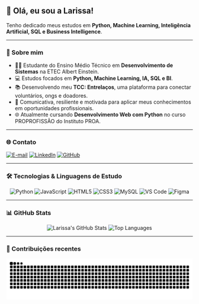 ## 💜 Olá, eu sou a Larissa!

Tenho dedicado meus estudos em **Python, Machine Learning, Inteligência Artificial, SQL e Business Intelligence**.

---

### 📌 Sobre mim

- 👩‍💻 Estudante do Ensino Médio Técnico em **Desenvolvimento de Sistemas** na ETEC Albert Einstein.  
- 💻 Estudos focados em **Python, Machine Learning, IA, SQL e BI**. 
- 📚 Desenvolvendo meu **TCC: Entrelaços**, uma plataforma para conectar voluntários, ongs e doadores.
- 💬 Comunicativa, resiliente e motivada para aplicar meus conhecimentos em oportunidades profissionais.  
- 🌐 Atualmente cursando **Desenvolvimento Web com Python** no curso PROPROFISSÃO do Instituto PROA.  

---

### 🌐 Contato

<div>

[![E-mail](https://img.shields.io/badge/Email-000000?style=for-the-badge&logo=gmail&logoColor=800080)](mailto:larissaoliv1395@gmail.com)
[![LinkedIn](https://img.shields.io/badge/LinkedIn-000000?style=for-the-badge&logo=linkedin&logoColor=800080)](https://www.linkedin.com/in/larissaolivsantos07)
[![GitHub](https://img.shields.io/badge/GitHub-000000?style=for-the-badge&logo=github&logoColor=800080)](https://github.com/LarissaSantos2)

</div>

---

### 🛠 Tecnologias & Linguagens de Estudo

<p align="center">
  <img src="https://cdn.jsdelivr.net/gh/devicons/devicon/icons/python/python-original.svg" alt="Python" width="40" height="40"/>
  <img src="https://cdn.jsdelivr.net/gh/devicons/devicon/icons/javascript/javascript-original.svg" alt="JavaScript" width="40" height="40"/>
  <img src="https://cdn.jsdelivr.net/gh/devicons/devicon/icons/html5/html5-original.svg" alt="HTML5" width="40" height="40"/>
  <img src="https://cdn.jsdelivr.net/gh/devicons/devicon/icons/css3/css3-original.svg" alt="CSS3" width="40" height="40"/>
  <img src="https://cdn.jsdelivr.net/gh/devicons/devicon/icons/mysql/mysql-original.svg" alt="MySQL" width="40" height="40"/>
  <img src="https://cdn.jsdelivr.net/gh/devicons/devicon/icons/vscode/vscode-original.svg" alt="VS Code" width="40" height="40"/>
  <img src="https://cdn.jsdelivr.net/gh/devicons/devicon/icons/figma/figma-original.svg" alt="Figma" width="40" height="40"/>
</p>


---

### 📊 GitHub Stats

<p align="center">
  <img alt="Larissa's GitHub Stats" src="https://github-readme-stats.vercel.app/api?username=LarissaSantos2&show_icons=true&theme=default&title_color=800080&text_color=FFFFFF&icon_color=800080&bg_color=1A001A&border_color=800080"/>
  <img alt="Top Languages" src="https://github-readme-stats.vercel.app/api/top-langs/?username=LarissaSantos2&layout=compact&theme=default&title_color=800080&text_color=FFFFFF&icon_color=800080&bg_color=1A001A&border_color=800080"/>
</p>




---

### 🐍 Contribuições recentes

<p align="center">
  <picture>
    <source media="(prefers-color-scheme: dark)" srcset="https://raw.githubusercontent.com/Larissasantos2/LarissaSantos2/output/github-contribution-grid-snake-dark.svg">
    <source media="(prefers-color-scheme: light)" srcset="https://raw.githubusercontent.com/Larissasantos2/LarissaSantos2/output/github-contribution-grid-snake-dark.svg">
    <img alt="GitHub Contributions Snake Animation" src="https://raw.githubusercontent.com/Larissasantos2/LarissaSantos2/output/github-contribution-grid-snake.svg">
  </picture>
</p>















